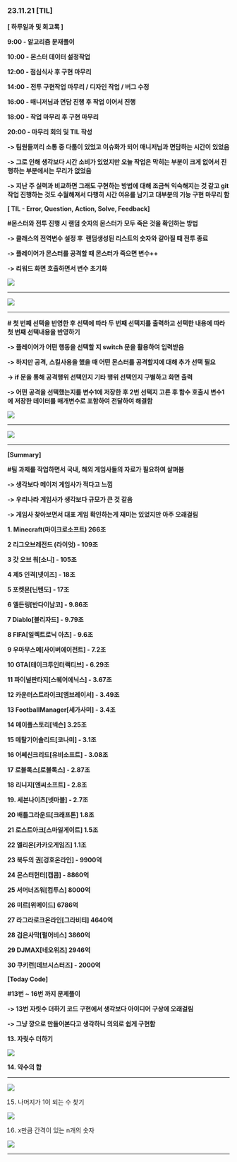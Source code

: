 ### 23.11.21  [TIL]

**[ 하루일과 및 회고록 ]**

**9:00 - 알고리즘 문재풀이**

**10:00 - 몬스터 데이터 설정작업**

**12:00 - 점심식사 후 구현 마무리**

**14:00 - 전투 구현작업 마무리 / 디자인 작업 / 버그 수정**

**16:00 - 매니저님과 면담 진행 후 작업 이어서 진행**

**18:00 - 작업 마무리 후 구현 마무리**

**20:00 - 마무리 회의 및 TIL 작성**

**-> 팀원들끼리 소통 중 다툼이 있었고 이슈화가 되어 매니저님과 면담하는 시간이 있었음**

**-> 그로 인해 생각보다 시간 소비가 있었지만 오늘 작업은 막히는 부분이 크게 없어서 진행하는 부분에서는 무리가 없었음**

**-> 지난 주 실력과 비교하면 그래도 구현하는 방법에 대해 조금씩 익숙해지는 것 같고 git 작업 진행하는 것도 수월해져서 다행히 시간 여유를 남기고 대부분의 기능 구현 마무리 함**

******[ TIL - Error, Question, Action, Solve, Feedback]******

******#몬스터와 전투 진행 시 랜덤 숫자의 몬스터가 모두 죽은 것을 확인하는 방법******

******-> 클래스의 전역변수 설정 후  랜덤생성된 리스트의 숫자와 같아질 때 전투 종료******

******-> 플레이어가 몬스터를 공격할 때 몬스터가 죽으면 변수++******

******-> 리워드 화면 호출하면서 변수 초기화******

****[![](https://blogger.googleusercontent.com/img/b/R29vZ2xl/AVvXsEg5GW3UWeWA8U7XCn5ooqgkMvWeOsf6jEDRmDGLC1AUMXXtGE4jc1YbUTKX4xG4ST1t3eX9qnTzshUt4zKkkddE4Up21V7-vU5JFhHSzLSMNpC9UZsOl7sF6_fiZE_4ATrYrE_EEQORToRj34I3pWx71RFx3jhyphenhyphenBo-bKhn-2DgoyaakmgY43VzeEh8Qhiod/s320/%EC%8A%A4%ED%81%AC%EB%A6%B0%EC%83%B7%202023-11-21%20212928.png)](https://www.blogger.com/blog/post/edit/3583706664799492072/7849371533169296742#)****

****  

[![](https://blogger.googleusercontent.com/img/b/R29vZ2xl/AVvXsEgGeiW1jrhu7Bkw5CXB-W9S_6qBnDAwma13Ge10A2zmA1euorwVLufcz7uJXslrM4ScrpEC0XUaJEmQduIQCi7tnXDHaR2rO1M-6J-hvOqwgn6jjW7WmnlDr_H2sFZXNe5OJp8Hzv3C9kd10UKo-G8rbntPjokHxSSOZm90Ah0doeo3IN_WDZN6hsbyhGKl/s320/%EC%8A%A4%ED%81%AC%EB%A6%B0%EC%83%B7%202023-11-21%20213218.png)](https://www.blogger.com/blog/post/edit/3583706664799492072/7849371533169296742#)

  
****

******# 첫 번째 선택을 반영한 후 선택에 따라 두 번째 선택지를 출력하고 선택한 내용에 따라 첫 번째 선택내용을 반영하기******

******-> 플레이어가 어떤 행동을 선택할 지 switch 문을 활용하여 입력받음******

******-> 하지만 공격, 스킬사용을 했을 때 어떤 몬스터를 공격할지에 대해 추가 선택 필요******

******-> if 문을 통해 공격행위 선택인지 기타 행위 선택인지 구별하고 화면 출력******

******-> 어떤 공격을 선택했는지를 변수1에 저장한 후 2번 선택지 고른 후 함수 호출시 변수1에 저장한 데이터를 매개변수로 포함하여 전달하여 해결함******

****************[![](https://blogger.googleusercontent.com/img/b/R29vZ2xl/AVvXsEgXAnx-6HADGo4sq8-fsczf1RteLmbetz-7aGAExcGmbtLDS_QJMs48C9MFMj5NDF0Kr7R5Vnpc47QpzpruB7MzT9Kr3t9YardKkzRr4SS4ZqEViTdRZesgXP0J3IK6dBc9MGoeqluBPXVX_tzAnSc9syrY_o-rLcYCI6_1QCmhGpuhQIJIIRrC71-CmkqQ/s320/%EC%8A%A4%ED%81%AC%EB%A6%B0%EC%83%B7%202023-11-21%20205541.png)](https://www.blogger.com/blog/post/edit/3583706664799492072/7849371533169296742#)****************

************

[![](https://blogger.googleusercontent.com/img/b/R29vZ2xl/AVvXsEi2XrqHvc7-YBYBQxDh2lP5RbfwXIdzrvtdmBhxSTYjCEvxpmafJiMaE4TyyuNa-tgYj5NCut2JrdtGGSQrZIG7Gc-WtJmBLNEum88xV5yRVH52q_LrCrFoAS1H6fO6JItTMdoVa-th0ca7Bwvw_dKGQr8NLObHSlML7yT5Ia2CDgMdlh12imY8s0lMIAWV/s320/%EC%8A%A4%ED%81%AC%EB%A6%B0%EC%83%B7%202023-11-21%20212743.png)](https://www.blogger.com/blog/post/edit/3583706664799492072/7849371533169296742#)

  
************

********************[Summary]********************

********************#팀 과제를 작업하면서 국내, 해외 게임사들의 자료가 필요하여 살펴봄********************

********************-> 생각보다 메이저 게임사가 적다고 느낌********************

**-> 우리나라 게임사가 생각보다 규모가 큰 것 같음**

**-> 게임사 찾아보면서 대표 게임 확인하는게 재미는 있었지만 아주 오래걸림**

**1. Minecraft(마이크로소프트) 266조**

**2 리그오브레전드 (라이엇) - 109조**

**3 갓 오브 워[소니] - 105조**

**4 제5 인격[넷이즈] - 18조**

**5 포켓몬[닌텐도] - 17조**

**6 엘든링[반다이남코] - 9.86조**

**7 Diablo[블리자드] - 9.79조**

**8 FIFA[일렉트로닉 아츠] - 9.6조**

**9 우마무스메[사이버에이전트] - 7.2조**

**10 GTA[테이크투인터랙티브] - 6.29조**

**11 파이널판타지[스퀘어에닉스] - 3.67조**

**12 카운터스트라이크[엠브레이서] - 3.49조**

**13 FootballManager[세가사미] - 3.4조**

**14 메이플스토리[넥슨] 3.25조**

**15 메탈기어솔리드[코나미] - 3.1조**

**16 어쎄신크리드[유비소프트] - 3.08조**

**17 로블록스[로블록스] - 2.87조**

**18 리니지[엔씨소프트] - 2.8조**

**19. 세븐나이츠[넷마블] - 2.7조**

**20 배틀그라운드[크래프톤] 1.8조**

**21 로스트아크[스마일게이트] 1.5조**

**22 엘리온[카카오게임즈] 1.1조**

**23 북두의 권[겅호온라인] - 9900억**

**24 몬스터헌터[캡콤] - 8860억**

**25 서머너즈워[컴투스] 8000억**

**26 미르[위메이드] 6786억**

**27 라그라로크온라인[그라비티] 4640억**

**28 검은사막[펄어비스] 3860억**

**29 DJMAX[네오위즈] 2946억**

**30 쿠키런[데브시스터즈] - 2000억**

************[Today Code]************

************#13번 ~ 16번 까지 문제풀이************

************-> 13번 자릿수 더하기 코드 구현에서 생각보다 아이디어 구상에 오래걸림************

**-> 그냥 깡으로 만들어본다고 생각하니 의외로 쉽게 구현함**

************13. 자릿수 더하기************

**********[![](https://blogger.googleusercontent.com/img/b/R29vZ2xl/AVvXsEhgkk3xSbd_gFwgz8PQze4EGbQudDTXYnlNnqHKt_x1bZSJqjA8DjwL1PNhdnoi5aWQugp4njtPuissEirNVshYnft-AQhdsa9J_irvv7gJliqGeh5m5tYgPTeiwyZQbDoemAB9UaggjQF3vt1z_-5aDpypAGqZCjRyCQQYgyBI8R_3f_ZiP9hUeXp1xmbL/s320/%EC%8A%A4%ED%81%AC%EB%A6%B0%EC%83%B7%202023-11-21%20205740.png)](https://www.blogger.com/blog/post/edit/3583706664799492072/7849371533169296742#)**********

**********14. 약수의 합**********

**********  

[![](https://blogger.googleusercontent.com/img/b/R29vZ2xl/AVvXsEiVoRmJ7k9Xhd_NcYqn_Ec_MQ20C7dO6JZv2gGnT-iIGvppA8K_zV7v3Hue83UBqmcQzYJNIpFOsukRjMSHggNqgZZPWaklJumYnOtzaMr54knsAAXOMTr0_0K1ldfN_EuDBI875GTICObHbK2ZabUbsW8GwOIuDz3RQnHR9wd-JknAEi2lbfUiDdBBSRyA/s320/%EC%8A%A4%ED%81%AC%EB%A6%B0%EC%83%B7%202023-11-21%20205747.png)](https://www.blogger.com/blog/post/edit/3583706664799492072/7849371533169296742#)

  

15. 나머지가 1이 되는 수 찾기

  

[![](https://blogger.googleusercontent.com/img/b/R29vZ2xl/AVvXsEjTHSVnYBWEaqxQHM47WOI3b4AnQSsyfpWmLtf5x3LFz01jc9gcoHLm-XubVKpbMRfYRfSu220ZB0PugmLKKowdwUbTE7kzXRwd_cee3qNLv5HcijZcKVRPIY9pq4Q1veazXwlHTelGPeTufSb_Uzvg1m50VpO2Uj5Kpdp94x-jK17BWJrtdwiTVdf0Sb4r/s320/%EC%8A%A4%ED%81%AC%EB%A6%B0%EC%83%B7%202023-11-21%20205755.png)](https://www.blogger.com/blog/post/edit/3583706664799492072/7849371533169296742#)

  

16. x만큼 간격이 있는 n개의 숫자

  

[![](https://blogger.googleusercontent.com/img/b/R29vZ2xl/AVvXsEgv0Hwf2ViwvGjKEk2M-3JWPsvJMyaDTStSMQ0Zyq5lDIIpTmKoK-fZ2zw5f5yjGdiNjb9dfJ7AbKmm8gPFREVjJ9xRhTMouXoo7PWUjTf7dGDqHAINMOUgJvBI_rntqks_vhHhTTOMt4Lfg0jTmDWtppg5nyPa1SIcKrFWt_u5Wy_EJU-C7_oPt-nz_lb6/s320/%EC%8A%A4%ED%81%AC%EB%A6%B0%EC%83%B7%202023-11-21%20205802.png)](https://www.blogger.com/blog/post/edit/3583706664799492072/7849371533169296742#)

  

  

  

  
**********